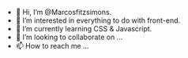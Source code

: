 - 👋 Hi, I’m @Marcosfitzsimons.
- 👀 I’m interested in everything to do with front-end.
- 🌱 I’m currently learning CSS & Javascript.
- 💞️ I’m looking to collaborate on ...
- 📫 How to reach me ...

<!---
Marcosfitzsimons/Marcosfitzsimons is a ✨ special ✨ repository because its `README.md` (this file) appears on your GitHub profile.
You can click the Preview link to take a look at your changes.
--->
